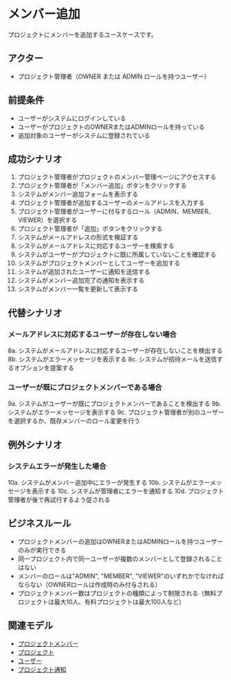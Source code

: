 # メンバー追加

プロジェクトにメンバーを追加するユースケースです。

## アクター

- プロジェクト管理者（OWNER または ADMIN ロールを持つユーザー）

## 前提条件

- ユーザーがシステムにログインしている
- ユーザーがプロジェクトのOWNERまたはADMINロールを持っている
- 追加対象のユーザーがシステムに登録されている

## 成功シナリオ

1. プロジェクト管理者がプロジェクトのメンバー管理ページにアクセスする
2. プロジェクト管理者が「メンバー追加」ボタンをクリックする
3. システムがメンバー追加フォームを表示する
4. プロジェクト管理者が追加するユーザーのメールアドレスを入力する
5. プロジェクト管理者がユーザーに付与するロール（ADMIN、MEMBER、VIEWER）を選択する
6. プロジェクト管理者が「追加」ボタンをクリックする
7. システムがメールアドレスの形式を検証する
8. システムがメールアドレスに対応するユーザーを検索する
9. システムがユーザーがプロジェクトに既に所属していないことを確認する
10. システムがプロジェクトメンバーとしてユーザーを追加する
11. システムが追加されたユーザーに通知を送信する
12. システムがメンバー追加完了の通知を表示する
13. システムがメンバー一覧を更新して表示する

## 代替シナリオ

### メールアドレスに対応するユーザーが存在しない場合

8a. システムがメールアドレスに対応するユーザーが存在しないことを検出する
8b. システムがエラーメッセージを表示する
8c. システムが招待メールを送信するオプションを提案する

### ユーザーが既にプロジェクトメンバーである場合

9a. システムがユーザーが既にプロジェクトメンバーであることを検出する
9b. システムがエラーメッセージを表示する
9c. プロジェクト管理者が別のユーザーを選択するか、既存メンバーのロール変更を行う

## 例外シナリオ

### システムエラーが発生した場合

10a. システムがメンバー追加中にエラーが発生する
10b. システムがエラーメッセージを表示する
10c. システムが管理者にエラーを通知する
10d. プロジェクト管理者が後で再試行するよう促される

## ビジネスルール

- プロジェクトメンバーの追加はOWNERまたはADMINロールを持つユーザーのみが実行できる
- 同一プロジェクト内で同一ユーザーが複数のメンバーとして登録されることはない
- メンバーのロールは"ADMIN", "MEMBER", "VIEWER"のいずれかでなければならない（OWNERロールは作成時のみ付与される）
- プロジェクトメンバー数はプロジェクトの種類によって制限される（無料プロジェクトは最大10人、有料プロジェクトは最大100人など）

## 関連モデル

- [プロジェクトメンバー](../models/project-member.md)
- [プロジェクト](../models/project.md)
- [ユーザー](../models/user.md)
- [プロジェクト通知](../models/project-notification.md)
